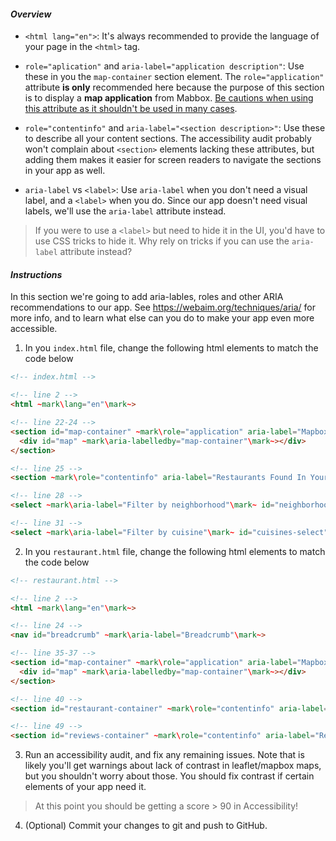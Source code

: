 #### _Overview_

* `<html lang="en">`: It's always recommended to provide the language of your page in the `<html>` tag. 

* `role="aplication"` and `aria-label="application description"`: Use these in you the `map-container` section element. The `role="application"` attribute **is only** recommended here because the purpose of this section is to display a **map application** from Mabbox. [Be cautions when using this attribute as it shouldn't be used in many cases](https://www.marcozehe.de/2012/02/06/if-you-use-the-wai-aria-role-application-please-do-so-wisely/).

* `role="contentinfo"` and `aria-label="<section description>"`: Use these to describe all your content sections. The accessibility audit probably won't complain about `<section>` elements lacking these attributes, but adding them makes it easier for screen readers to navigate the sections in your app as well. 

* `aria-label` vs `<label>`: Use `aria-label` when you don't need a visual label, and a `<label>` when you do. Since our app doesn't need visual labels, we'll use the  `aria-label` attribute instead.
> If you were to use a `<label>` but need to hide it in the UI, you'd have to use CSS tricks to hide it. Why rely on tricks if you can use the `aria-label` attribute instead?

#### _Instructions_

In this section we're going to add aria-lables, roles and other ARIA recommendations to our app. See https://webaim.org/techniques/aria/ for more info, and to learn what else can you do to make your app even more accessible.

1. In you `index.html` file, change the following html elements to match the code below
```html
<!-- index.html -->

<!-- line 2 -->
<html ~mark\lang="en"\mark~>

<!-- line 22-24 -->
<section id="map-container" ~mark\role="application" aria-label="Mapbox Maps"\mark~>
  <div id="map" ~mark\aria-labelledby="map-container"\mark~></div>
</section>

<!-- line 25 -->
<section ~mark\role="contentinfo" aria-label="Restaurants Found In Your Area"\mark~>

<!-- line 28 -->
<select ~mark\aria-label="Filter by neighborhood"\mark~ id="neighborhoods-select" name="neighborhoods" onchange="updateRestaurants()">

<!-- line 31 -->
<select ~mark\aria-label="Filter by cuisine"\mark~ id="cuisines-select" name="cuisines" onchange="updateRestaurants()">
```

2. In you `restaurant.html` file, change the following html elements to match the code below
```html
<!-- restaurant.html -->

<!-- line 2 -->
<html ~mark\lang="en"\mark~>

<!-- line 24 -->
<nav id="breadcrumb" ~mark\aria-label="Breadcrumb"\mark~>

<!-- line 35-37 -->
<section id="map-container" ~mark\role="application" aria-label="Mapbox Maps"\mark~>
  <div id="map" ~mark\aria-labelledby="map-container"\mark~></div>
</section>

<!-- line 40 -->
<section id="restaurant-container" ~mark\role="contentinfo" aria-label="Restaurant Information"\mark~>

<!-- line 49 -->
<section id="reviews-container" ~mark\role="contentinfo" aria-label="Restaurant Reviews"\mark~>
```

3. Run an accessibility audit, and fix any remaining issues. Note that is likely you'll get warnings about lack of contrast in leaflet/mapbox maps, but you shouldn't worry about those. You should fix contrast if certain elements of your app need it.
> At this point you should be getting a score > 90 in Accessibility!

4. (Optional) Commit your changes to git and push to GitHub.

